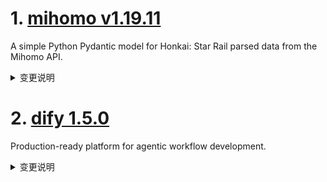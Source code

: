 
# 1. [mihomo v1.19.11](https://github.com/MetaCubeX/mihomo/releases/tag/v1.19.11)  
A simple Python Pydantic model for Honkai: Star Rail parsed data from the Mihomo API.
<details>
<summary>变更说明</summary>

## What's Changed
* 29a37f4f feat: all dns client support `disable-ipv4` and `disable-ipv6` params 
* 40587b62 feat: all dns client support `skip-cert-verify` params 
* 617fef84 feat: converter support anytls/socks/http  
* 85e6d25d feat: all dns client support `ecs` and `ecs-override` params 
* 9283cb0f feat: add `loopback-address` support for tun 
* Other incompatible updates are the same as v1.19.6~v1.19.10:
> * For security reasons, all paths appearing in the configuration file will be limited to **workdir** (regardless of whether they are relative or absolute). If there is a specific need, please specify additional safe paths by setting the `SAFE_PATHS` environment variable while ensuring safety. The syntax of this environment variable is the same as the PATH environment variable parsing rules of this operating system (i.e., semicolon-separated under Windows and colon-separated under other systems)
> * For security reasons, the "path" parameter of `/configs` in the restful api has been restricted, and its directory also needs to be in **workdir** or `SAFE_PATHS`.
> * In addition, support for specifying `routing-mark` and `interface-name` for `proxy-groups` has been removed. Please specify the relevant parameters in `proxies` directly.
> * Note: The **workdir** mentioned above is specified by the `-d` parameter when the program is started or the `CLASH_HOME_DIR` environment variable. If neither of the above is specified, the default is:
>   * on Unix systems, `$HOME/.config/mihomo`.
>   * on Windows, `%USERPROFILE%/.config/mihomo`.
> * The DNS resolution of the overall UDP part has been delayed to the connection initiation stage. It will be triggered only when the IP rule without no-resolve is matched during the rule matching process.
>   * For direct and wireguard outbound, the same logic as the TCP part will be followed, that is, when direct-nameserver (or DNS configured by wireguard) exists, the resolution result in the rule matching process will be discarded and the domain name will be re-resolved. This re-resolution logic is only effective for fakeip.
>   * For reject and DNS outbound, no resolution is required.
>   * For other outbound, resolution will still be performed when the UDP connection is initiated, and the domain name will not be sent directly to the remote server.

## BUG & Fix
* 31f0060b fix: chacha20 counter overflow 
* 32d447ce fix: convert https  
* 40ea0ba0 fix: correct constructor for `2022-blake3-chacha8-poly1305` 
* 5344e869 fix: ssr uri decode  
* 5b975275 fix: incorrect checking of strings.Split return value 
* 6cfaf15c fix: missing error return 
* 71a87056 fix: remote dst parse 
* 8d7f947a fix: TypedValue.CompareAndSwap 
* ebf5918e fix: v2ray-plugin mux maybe not close underlay connection 

## Maintenance
* 01f8f2db chore: cleanup allocator code 
* 082bcec2 chore: apply find process mode in direct/global mode 
* 166392fe chore: sniffer replace domain only if domain is valid  
* 255ff5e9 chore: add rate limiting support for reality listener 
* 2f9a3b34 chore: cleanup code 
* 5c6aa433 chore: unconditionally allow clients with passwords for password-free socks5 inbound  
* 85bb40aa chore: add Int32Enum for common/atomic 
* 87795e3a chore: add yaml marshal for common/atomic 
* 939e4109 chore: write dns reply in single syscall 
* 93ca1851 chore: converter support fingerprint for anytls 
* ae7967f6 chore: the resolve and findProcess behaviors of Logic and SubRules follow the order and needs of the internal rules 
* c60750d5 chore: allow tun to skip the system ipv6 check when starting by environment variable `SKIP_SYSTEM_IPV6_CHECK` 

**Full Changelog**: 
  

</details>

# 2. [dify 1.5.0](https://github.com/langgenius/dify/releases/tag/1.5.0)  
Production-ready platform for agentic workflow development.
<details>
<summary>变更说明</summary>

## 🚀 What's New in v1.5.0?

Meet **v1.5.0**—a sleek, powerful update boosting your productivity with simplified debugging and powerful integrations. Let's jump right in:
#
## 🏗️ Major Feature: Enhanced Workflow Debugging

We've completely rebuilt our workflow debugging tools! Effortlessly visualize and troubleshoot workflows with improved interfaces, persistent debugging variables (, thanks  and enhanced dashboard integration (, kudos to  Easily track your workflow runs directly from the dashboard, and spend less time debugging and more time creating amazing workflows. Dive deeper in our .

!
#
## ✨ New & Improved Features

* **Drag-and-Drop DSL:** Easily create apps by dropping DSL files directly into your browser (, 
* **Enhanced Default Templates:** `sys.files` now included for more powerful web apps (, 
* **Hidden Form Attributes:** Greater UI flexibility and control (, 
* **MatrixOne Integration:** Advanced data strategies with MatrixOne VDB integration (, 
* **Firecrawl Deep Search:** Richer content discovery with an enhanced search endpoint (, 
* **Notion Pagination:** Easier navigation through extracted Notion data (, 
* **SendGrid Integration:** Seamless, reliable email delivery (, 
#
## 🛠️ Refinements & Fixes

* **Smart Login Redirects:** Intelligent user navigation with automatic login redirects (, 
* **Environment Sync:** Automatic syncing of environment and conversation variables on import (, 
* **API UX Improvements:** Enhanced loading states, icon support, and rendering fixes (, ,  
* **Responsive Charts:** Improved analytics interactions with smoother, responsive charts (, 
* **Stable Markdown:** Prevent crashes and enhance data integrity with improved markdown handling (, ,  
* **App Icon Picker:** Cleaner and better-organized UI with stable heights and collapsible sections .
* **Instant Dataset Insights:** Quickly access essential dataset information directly from your workflows (, , 

We crafted **v1.5.0** to enhance your productivity—dive in, explore, and start building! 🎉

---
#
## Upgrade Guide
#
### Docker Compose Deployments

1. Back up your customized docker-compose YAML file (optional)

   ```bash
   cd docker
   cp docker-compose.yaml docker-compose.yaml.$(date +%s).bak
   ```

2. Get the latest code from the main branch

   ```bash
   git checkout main
   git pull origin main
   ```

3. Stop the service. Please execute in the docker directory

   ```bash
   docker compose down
   ```

4. Back up data

   ```bash
   tar -cvf volumes-$(date +%s).tgz volumes
   ```

5. Upgrade services

   ```bash
   docker compose up -d
   ```
#
### Source Code Deployments

1. Stop the API server, Worker, and Web frontend Server.

2. Get the latest code from the release branch:

   ```bash
   git checkout 1.5.0
   ```

3. Update Python dependencies:

   ```bash
   cd api
   uv sync
   ```

7. Then, let's run the migration script:

   ```bash
   uv run flask db upgrade
   ```

8. Finally, run the API server, Worker, and Web frontend Server again.

---
#
## What's Changed
* fix: redirect to apps page if current user has no permission to visit dataset page  
* fix: Replace GenericProviderID with ToolProviderID  
* Fix/webapp loop login  
* fix: auto redirect to login page if web app needs login  
* fix: page loop in datasets and apps if current user is dataset_operator  
* fix: doc error  
* fix: prevent nodes from being unintentionally deleted by pressing the backspace key.  
* fix: some dark theme display incorrect  
* chore: cleanup wrong and unused doc links in i18 translations by appling docLink method usage  
* fix: remove the x overflow scroll bar of monitoring page  
* chore: check input variable key of code/template node is valid  
* feat: add a flask_context_manager.  
* chore: responsive header  
* fix(agent_node):Fix spelling errors.  
* chore: translate i18n files  
* fix(code-editor): optimize the loading style of the CodeEditor component in dark mode   
* fix(web): enhance API test page experience by adding loading state for test button  
* fix: shorten connection timeout to pypi.org for deprecation check for weaviate client  
* [Bug] fix misusing ACCESS_TOKEN_EXPIRE_MINUTES in jwt on exp  
* fix(web): fix unique key issue   
* feat: Add support for hidden attributes to form item types  
* feat: add pagenation to notion extractor  
* fix Multiple <think>\n Interface rendering exception  
* fix(web): number type prompt variable required validation not effective  
* Set a default value for the PLUGIN_S3_USE_AWS environment variable in the dify-plugin-daemon.  
* feat: Support drop DSL file into the browser to create app  
* add healthcheck to oceanbase container  
* chore: cancel enforcing uppercase of the text of plugin navigation button on the header bar  
* add service api ratelimit check  
* feat: Embedded chat window supports userVariables configuration.  
* refactor(graph_engine): Merge duplicated if block  
* unreachable-code for lb model fetch.  
* clean duplicate validate for dataset_configs  
* Fixes  KnowledgeRetrievalNode return all external documents when reranker disabled even top-k configed  
* fix(api): add support for "image" icon when duplicate app   
* feat: add search endpoint for Firecrawl Integration  
* fix: add environment variable POSTGRES_USER  
* wip: add check before install plugin  
* fix: remove redundant PG_USER  
* chore: translate i18n files  
* bug: fix sequence number may be duplicated when multi-threads running the same workflow   
* Fix: web app auth maybe failed  
* Feat/plugin install scope management  
* fix: workflow shortcuts  
* Minor Improvements for File Validation and Configuration Handling   
* fix(echarts): Resolve interaction issues on charts with timelines  
* add func args missing in apps chat.  
* Translation fix  
* feat: improve the orgnize node operation  
* Add Filter of Get Workflow Logs  
* feat: add support for Matrixone database  
* feat:conversation variable support file array  
* Feat/support sendgrid  
* fix keyword search top-k not initial  
* fix wrongly remove reset nodes  
* Revert "bug: fix sequence number may be duplicated when multi-threads running the same workflow "  
* fix(plugin/migrations) refactor data migration to use specific provider ID classes.  
* Fix/dataset page may redirect to apps if it still getting user info and workspace info  
* fix: fix load_balancing_config save error  
* fix: workflow import sync env and conversation variables  
* chore: remove redundant code  
* feat: use default access mode when importing dsl  
* fix(workflow_run): sequence_number race.  
* fix: not permitted schema of markdown link cause page crash  
* bug: fix minor exception msg missing  
* Feat: support selecting model in auto generator  
* fix: update auto translations for days of the week  
* feat(mermaid): Rearchitect component for robustness, security, and theming  
* Revert "feat:conversation variable support file array"  
* critical!  insert_explore_app_list_api  
* style(dark): Adjust chat bubble background color (langgenius)  
* fix notion dataset rule not found  
* Fixes  Add a rapid deployment solution for deploying to Alibaba Cloud throug…  
* Knowledge base API supports status updates   
* fix: wrong translation  
* refactor: env check with function  
* fix: markdown_extractor lost chunks if it starts without a header  
* Feature：Refactor batch update document status for   
* fix: hide marketplace information  
* fix: Update the logic for segment type settings to support parent-child mode selection.  
* fix: Update segmentation type initialization to support parent-child mode based on document form  
* fix segment display the default  
* fix: web error  
* feat: add config for max-tree-depth  
* Fixes   
* fix(migrate/tools): Correct parameter name in tool_builtin_providers migration function  
* feat: Persist Variables for Enhanced Debugging Workflow  
* feat: last run frontend  
* chore: translate i18n files  
* Fixes  Correct the wrong link destination (#quick-start)  
* Fixes : Add link to the one-click Dify deployment solution on Alibaba Cloud DMS  
* feat: make `RESPECT_XFORWARD_HEADERS_ENABLED` configurable in Compose  
* Improve App Icon Picker: Stable Modal Height & Collapsible Emoji Style Section  
* add dataset info in response  
* fix(document_extractor): xlsx file column int type error  
* fix missing style of conversation variable panel default value textarea  
* add dataset info in response  
* fix: last run not export var and ts problem  
* feat(api): Explicitly define version method for all BaseNode subclasses  
* fix: first message query error  
* fix: text generation app log not show  
* feat: persist debug-and-preview panel width in localstorage  
* fix(knowledge_base): Unchecked metadata name length  
* chore: translate i18n files  
* fix (conf/code): Variables not correctly filled can still be referenced  
* fix: inputs.items is undefined  
* fix: in plugin config panel appselector can not list all apps  
* fix: update DocumentList to include max height and overflow styles  
* fix: prompt editor click to insert variable  
* Refactor update dataset (fix )  
* fix(api): adding variable to variable pool recursively while loading draft variables.  
* feat(web): Contains sys.files in the default template.  
* Update smtp.py  
* feat(oauth): plugin oauth service  
* feat(oauth): refactor proxy context  
* chore: update cover image  
* fix(event_handlers): DB dead lock  
* fix: app description too long break ui  
* chore(version): Bump to 1.5.0  
* fix(update_provider_when_message_created): Fix db transaction  
#
## New Contributors
*  made their first contribution in 
*  made their first contribution in 
*  made their first contribution in 
*  made their first contribution in 
*  made their first contribution in 
*  made their first contribution in 
*  made their first contribution in 
*  made their first contribution in 
*  made their first contribution in 
*  made their first contribution in 
*  made their first contribution in 
*  made their first contribution in 
*  made their first contribution in 
*  made their first contribution in 
*  made their first contribution in 
*  made their first contribution in 
*  made their first contribution in 
*  made their first contribution in 
*  made their first contribution in 
*  made their first contribution in 
*  made their first contribution in 

**Full Changelog**:   

</details>

